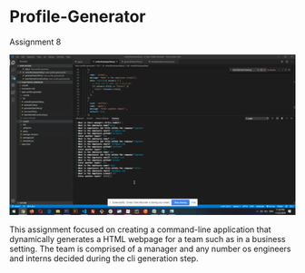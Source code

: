 # Profile-Generator
Assignment 8 

![markdown-preview-image](assets/images/markdown-preview-image.gif)

This assignment focused on creating a command-line application that dynamically generates a HTML webpage for a team such as in a business setting. 
The team is comprised of a manager and any number os engineers and interns decided during the cli generation step.

